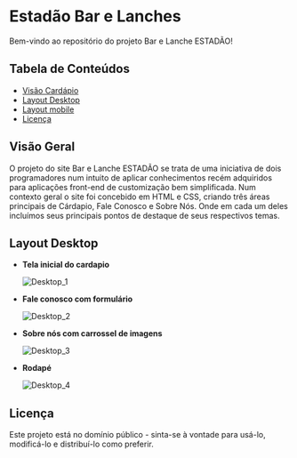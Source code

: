 # Estadão Bar e Lanches

Bem-vindo ao repositório do projeto Bar e Lanche ESTADÃO!

## Tabela de Conteúdos

- [Visão Cardápio](#visão-cardapio)
- [Layout Desktop](#layout-desktop)
- [Layout mobile](#layout-mobile)
- [Licença](#licença)

## Visão Geral

O projeto do site Bar e Lanche ESTADÃO se trata de uma iniciativa de dois programadores num intuito de aplicar conhecimentos recém adquiridos para aplicações front-end de customização bem simplificada. Num contexto geral o site foi concebido em HTML e CSS, criando três áreas principais de Cárdapio, Fale Conosco e Sobre Nós. Onde em cada um deles incluímos seus principais pontos de destaque de seus respectivos temas.
## Layout Desktop

- **Tela inicial do cardapio**

  ![Desktop_1](https://github.com/duodevssp/estadao/assets/153000935/74b6f73f-f8ba-4a11-ad71-0738078032ae)
  
- **Fale conosco com formulário**

  ![Desktop_2](https://github.com/duodevssp/estadao/assets/153000935/2bd435ad-0876-443c-b15d-30b0892ed3bb)

- **Sobre nós com carrossel de imagens**

  ![Desktop_3](https://github.com/duodevssp/estadao/assets/153000935/66f5871e-b4e0-4dfe-aa98-cf997cbd6a46)
  
- **Rodapé**

  ![Desktop_4](https://github.com/duodevssp/estadao/assets/153000935/664e0717-c393-4481-a2a1-bd47b0960020)


## Licença

Este projeto está no domínio público - sinta-se à vontade para usá-lo, modificá-lo e distribuí-lo como preferir.
